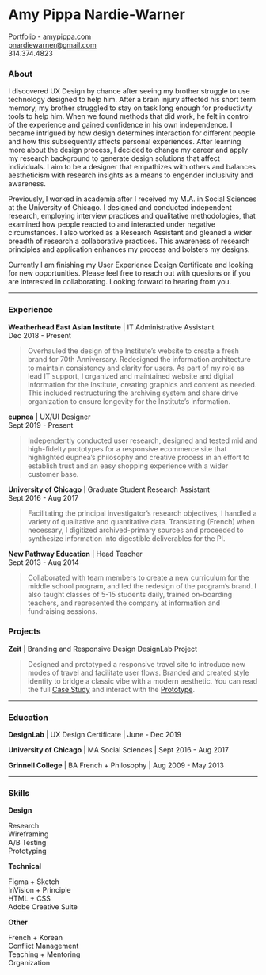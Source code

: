 # Amy Pippa Nardie-Warner

[Portfolio - amypippa.com](http://amypippa.com/)  
pnardiewarner@gmail.com  
314.374.4823  

### About

I discovered UX Design by chance after seeing my brother struggle to use technology designed to help him. After a brain injury affected his short term memory, my brother struggled to stay on task long enough for productivity tools to help him. When we found methods that did work, he felt in control of the experience and gained confidence in his own independence. I became intrigued by how design determines interaction for different people and how this subsequently affects personal experiences.  After learning more about the design process, I decided to change my career and apply my research background to generate design solutions that affect individuals. I aim to be a designer that empathizes with others and balances aestheticism with research insights as a means to engender inclusivity and awareness.

Previously, I worked in academia after I received my M.A. in Social Sciences at the University of Chicago. I designed and conducted independent research, employing interview practices and qualitative methodologies, that examined how people reacted to and interacted under negative circumstances. I also worked as a Research Assistant and gleaned a wider breadth of research a collaborative practices. This awareness of research principles and application enhances my process and bolsters my designs.

Currently I am finishing my User Experience Design Certificate and looking for new opportunities. Please feel free to reach out with quesions or if you are interested in collaborating. Looking forward to hearing from you.

---

### Experience

**Weatherhead East Asian Institute** | IT Administrative Assistant  
Dec 2018 - Present

>Overhauled the design of the Institute’s website to create a fresh brand for 70th Anniversary. Redesigned the information architecture to maintain consistency and clarity for users. As part of my role as lead IT support, I organized and maintained website and digital information for the Institute, creating graphics and content as needed. This included restructuring the archiving system and share drive organization to ensure longevity for the Institute’s information.

**eupnea** | UX/UI Designer  
Sept 2019 - Present

>Independently conducted user research, designed and tested mid and high-fidelty prototypes for a responsive ecommerce site that highlighted eupnea’s philosophy and creative process in an effort to establish trust and an easy shopping experience with a wider customer base.

**University of Chicago** | Graduate Student Research Assistant  
Sept 2016 - Aug 2017

>Facilitating the principal investigator’s research objectives, I handled a variety of qualitative and quantitative data. Translating (French) when necessary, I digitized archived-primary sources and proceeded to synthesize information into digestible deliverables for the PI.

**New Pathway Education** | Head Teacher  
Sept 2013 - Aug 2014

>Collaborated with team members to create a new curriculum for the middle school program, and led the redesign of the program’s brand. I also taught classes of 5-15 students daily, trained on-boarding teachers, and represented the company at information and fundraising sessions.

### Projects

**Zeit** | Branding and Responsive Design 
DesignLab Project

>Designed and prototyped a responsive travel site to introduce new modes of travel and facilitate user flows. Branded and created style identity to bridge a classic vibe with a modern aesthetic. You can read the full [Case Study](http://amypippa.com/zeit) and interact with the [Prototype](https://invis.io/H7TM3GB2B9F).

---

### Education

**DesignLab** 
| UX Design Certificate
| June - Dec 2019

**University of Chicago**
| MA Social Sciences
| Sept 2016 - Aug 2017

**Grinnell College**
| BA French + Philosophy
| Aug 2009 - May 2013

---

### Skills

**Design**

   Research  
Wireframing  
A/B Testing  
Prototyping  

**Technical**

Figma + Sketch  
InVision + Principle  
HTML + CSS  
Adobe Creative Suite  

**Other**

French + Korean  
Conflict Management  
Teaching + Mentoring  
Organization  
